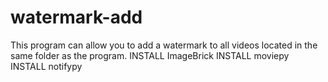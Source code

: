 # watermark-add
 This program can allow you to add a watermark to all videos located in the same folder as the program.
INSTALL ImageBrick
INSTALL moviepy
INSTALL notifypy
